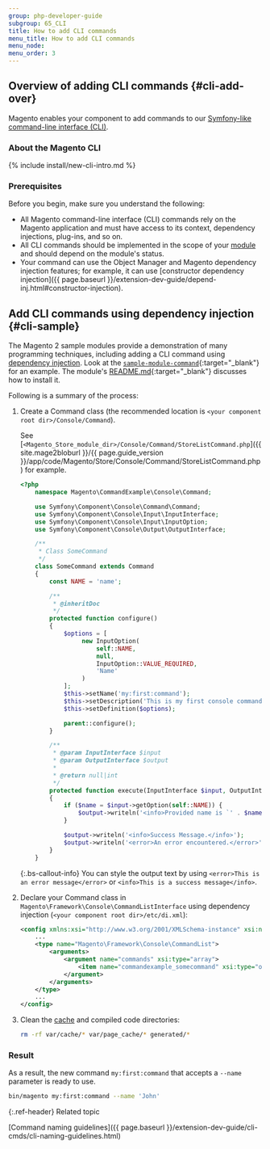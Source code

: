 ```yaml
---
group: php-developer-guide
subgroup: 65_CLI
title: How to add CLI commands
menu_title: How to add CLI commands
menu_node:
menu_order: 3
---
```


## Overview of adding CLI commands {#cli-add-over}

Magento enables your component to add commands to our [Symfony-like command-line interface (CLI)](https://symfony.com/doc/current/components/console.html).

### About the Magento CLI

{% include install/new-cli-intro.md %}

### Prerequisites

Before you begin, make sure you understand the following:

*  All Magento command-line interface (CLI) commands rely on the Magento application and must have access to its context, dependency injections, plug-ins, and so on.
*  All CLI commands should be implemented in the scope of your [module](https://glossary.magento.com/module) and should depend on the module's status.
*  Your command can use the Object Manager and Magento dependency injection features; for example, it can use [constructor dependency injection]({{ page.baseurl }}/extension-dev-guide/depend-inj.html#constructor-injection).

## Add CLI commands using dependency injection {#cli-sample}

The Magento 2 sample modules provide a demonstration of many programming techniques, including adding a CLI command using [dependency injection](https://glossary.magento.com/dependency-injection). Look at the [`sample-module-command`](https://github.com/magento/magento2-samples/tree/master/sample-module-command){:target="_blank"} for an example. The module's [README.md](https://github.com/magento/magento2-samples/blob/master/sample-module-command/README.md){:target="_blank"} discusses how to install it.

Following is a summary of the process:

1. Create a Command class (the recommended location is `<your component root dir>/Console/Command`).

   See [`<Magento_Store_module_dir>/Console/Command/StoreListCommand.php`]({{ site.mage2bloburl }}/{{ page.guide_version }}/app/code/Magento/Store/Console/Command/StoreListCommand.php) for example.

   ```php
   <?php
       namespace Magento\CommandExample\Console\Command;

       use Symfony\Component\Console\Command\Command;
       use Symfony\Component\Console\Input\InputInterface;
       use Symfony\Component\Console\Input\InputOption;
       use Symfony\Component\Console\Output\OutputInterface;

       /**
        * Class SomeCommand
        */
       class SomeCommand extends Command
       {
           const NAME = 'name';

           /**
            * @inheritDoc
            */
           protected function configure()
           {
               $options = [
                    new InputOption(
                        self::NAME,
                        null,
                        InputOption::VALUE_REQUIRED,
                        'Name'
                    )
               ];
               $this->setName('my:first:command');
               $this->setDescription('This is my first console command.');
               $this->setDefinition($options);

               parent::configure();
           }

           /**
            * @param InputInterface $input
            * @param OutputInterface $output
            *
            * @return null|int
            */
           protected function execute(InputInterface $input, OutputInterface $output)
           {
               if ($name = $input->getOption(self::NAME)) {
                   $output->writeln('<info>Provided name is `' . $name . '`</info>');
               }

               $output->writeln('<info>Success Message.</info>');
               $output->writeln('<error>An error encountered.</error>');
           }
       }
   ```

    {:.bs-callout-info}
   You can style the output text by using `<error>This is an error message</error>` or `<info>This is a success message</info>`.

1. Declare your Command class in `Magento\Framework\Console\CommandListInterface` using dependency injection (`<your component root dir>/etc/di.xml`):

   ```xml
   <config xmlns:xsi="http://www.w3.org/2001/XMLSchema-instance" xsi:noNamespaceSchemaLocation="urn:magento:framework:ObjectManager/etc/config.xsd">
       ...
       <type name="Magento\Framework\Console\CommandList">
           <arguments>
               <argument name="commands" xsi:type="array">
                   <item name="commandexample_somecommand" xsi:type="object">Magento\CommandExample\Console\Command\SomeCommand</item>
               </argument>
           </arguments>
       </type>
       ...
   </config>
   ```

1. Clean the [cache](https://glossary.magento.com/cache) and compiled code directories:

   ```bash
   rm -rf var/cache/* var/page_cache/* generated/*
   ```

### Result

As a result, the new command `my:first:command` that accepts a `--name` parameter is ready to use.

```bash
bin/magento my:first:command --name 'John'
```

{:.ref-header}
Related topic

[Command naming guidelines]({{ page.baseurl }}/extension-dev-guide/cli-cmds/cli-naming-guidelines.html)
